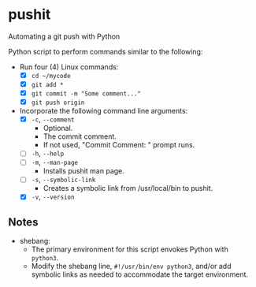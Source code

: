 # pushit
Automating a git push with Python

Python script to perform commands similar to the following:
* Run four (4) Linux commands:
  - [x] `cd ~/mycode`
  - [x] `git add *`
  - [x] `git commit -m "Some comment..."`
  - [x] `git push origin`
* Incorporate the following command line arguments:
  - [x] `-c`, `--comment`
    * Optional.
    * The commit comment.
    * If not used, "Commit Comment: " prompt runs.
  - [ ] `-h`, `--help`
  - [ ] `-m`, `--man-page`
    * Installs pushit man page.
  - [ ] `-s`, `--symbolic-link`
    * Creates a symbolic link from /usr/local/bin to pushit.
  - [x] `-v`, `--version`

Notes
---
* shebang:
  * The primary environment for this script envokes Python with `python3`.
  * Modify the shebang line, `#!/usr/bin/env python3`, and/or add symbolic links as needed to accommodate the target environment.

